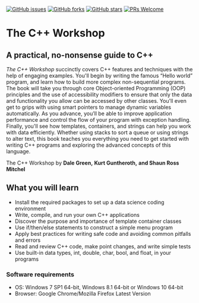 
[![GitHub issues](https://img.shields.io/github/issues/TrainingByPackt/Data-Science-Projects-with-Python.svg)](https://github.com/TrainingByPackt/Data-Science-Projects-with-Python/issues)
[![GitHub forks](https://img.shields.io/github/forks/TrainingByPackt/Data-Science-Projects-with-Python.svg)](https://github.com/TrainingByPackt/Data-Science-Projects-with-Python/network)
[![GitHub stars](https://img.shields.io/github/stars/TrainingByPackt/Data-Science-Projects-with-Python.svg)](https://github.com/TrainingByPackt/Data-Science-Projects-with-Python/stargazers)
[![PRs Welcome](https://img.shields.io/badge/PRs-welcome-brightgreen.svg)](https://github.com/TrainingByPackt/Data-Science-Projects-with-Python/pulls)

# The C++ Workshop

## A practical, no-nonsense guide to C++ ##

*The C++ Workshop*  succinctly covers C++ features and techniques with the help of engaging examples. You'll begin by writing the famous “Hello world” program, and learn how to build more complex non-sequential programs. The book will take you through core Object-oriented Programming (OOP) principles and the use of accessibility modifiers to ensure that only the data and functionality you allow can be accessed by other classes. You'll even get to grips with using smart pointers to manage dynamic variables automatically. As you advance, you’ll be able to improve application performance and control the flow of your program with exception handling. Finally, you'll see how templates, containers, and strings can help you work with data efficiently.
Whether using stacks to sort a queue or using strings to alter text, this book teaches you everything you need to get started with writing C++ programs and exploring the advanced concepts of this language.

The C++ Workshop by **Dale Green,** **Kurt Guntheroth,** **and Shaun Ross Mitchel**

## What you will learn
* Install the required packages to set up a data science coding environment
* Write, compile, and run your own C++ applications
* Discover the purpose and importance of template container classes
* Use if/then/else statements to construct a simple menu program
* Apply best practices for writing safe code and avoiding common pitfalls and errors
* Read and review C++ code, make point changes, and write simple tests
* Use built-in data types, int, double, char, bool, and float, in your programs

### Software requirements
* OS: Windows 7 SP1 64-bit, Windows 8.1 64-bit or Windows 10 64-bit
* Browser: Google Chrome/Mozilla Firefox Latest Version

